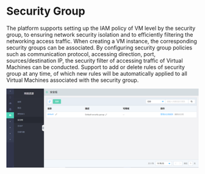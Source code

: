 # Security Group

The platform supports setting up the IAM policy of VM level by the security group, to ensuring network security isolation and to efficiently filtering the networking access traffic. When creating a VM instance, the corresponding security groups can be associated. By configuring security group policies such as communication protocol, accessing direction, port, sources/destination IP, the security filter of accessing traffic of Virtual Machines can be conducted. Support to add or delete rules of security group at any time, of which new rules will be automatically applied to all Virtual Machines associated with the security group.

![Security-Groups-1](../../../../../image/JD-Cloud-Swift/Security-Groups-1.png)